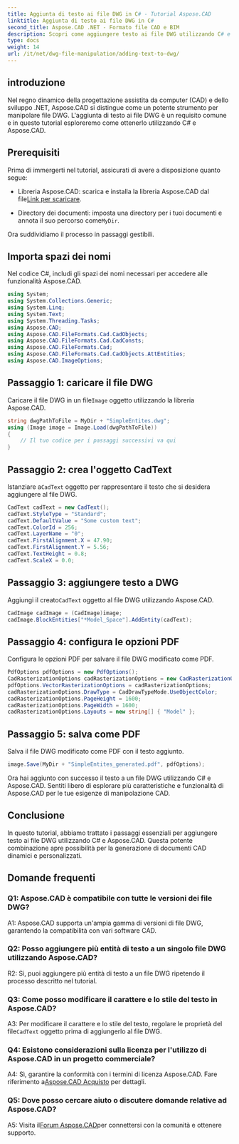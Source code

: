 ```yaml
---
title: Aggiunta di testo ai file DWG in C# - Tutorial Aspose.CAD
linktitle: Aggiunta di testo ai file DWG in C#
second_title: Aspose.CAD .NET - Formato file CAD e BIM
description: Scopri come aggiungere testo ai file DWG utilizzando C# e Aspose.CAD. Segui questo tutorial passo passo per un'integrazione perfetta. Esplora la documentazione Aspose.CAD per una guida completa.
type: docs
weight: 14
url: /it/net/dwg-file-manipulation/adding-text-to-dwg/
---
```

## introduzione

Nel regno dinamico della progettazione assistita da computer (CAD) e dello sviluppo .NET, Aspose.CAD si distingue come un potente strumento per manipolare file DWG. L'aggiunta di testo ai file DWG è un requisito comune e in questo tutorial esploreremo come ottenerlo utilizzando C# e Aspose.CAD.

## Prerequisiti

Prima di immergerti nel tutorial, assicurati di avere a disposizione quanto segue:

-  Libreria Aspose.CAD: scarica e installa la libreria Aspose.CAD dal file[Link per scaricare](https://releases.aspose.com/cad/net/).

-  Directory dei documenti: imposta una directory per i tuoi documenti e annota il suo percorso come`MyDir`.

Ora suddividiamo il processo in passaggi gestibili.

## Importa spazi dei nomi

Nel codice C#, includi gli spazi dei nomi necessari per accedere alle funzionalità Aspose.CAD.

```csharp
using System;
using System.Collections.Generic;
using System.Linq;
using System.Text;
using System.Threading.Tasks;
using Aspose.CAD;
using Aspose.CAD.FileFormats.Cad.CadObjects;
using Aspose.CAD.FileFormats.Cad.CadConsts;
using Aspose.CAD.FileFormats.Cad;
using Aspose.CAD.FileFormats.Cad.CadObjects.AttEntities;
using Aspose.CAD.ImageOptions;
```

## Passaggio 1: caricare il file DWG

 Caricare il file DWG in un file`Image` oggetto utilizzando la libreria Aspose.CAD.

```csharp
string dwgPathToFile = MyDir + "SimpleEntites.dwg";
using (Image image = Image.Load(dwgPathToFile))
{
    // Il tuo codice per i passaggi successivi va qui
}
```

## Passaggio 2: crea l'oggetto CadText

 Istanziare a`CadText` oggetto per rappresentare il testo che si desidera aggiungere al file DWG.

```csharp
CadText cadText = new CadText();
cadText.StyleType = "Standard";
cadText.DefaultValue = "Some custom text";
cadText.ColorId = 256;
cadText.LayerName = "0";
cadText.FirstAlignment.X = 47.90;
cadText.FirstAlignment.Y = 5.56;
cadText.TextHeight = 0.8;
cadText.ScaleX = 0.0;
```

## Passaggio 3: aggiungere testo a DWG

 Aggiungi il creato`CadText` oggetto al file DWG utilizzando Aspose.CAD.

```csharp
CadImage cadImage = (CadImage)image;
cadImage.BlockEntities["*Model_Space"].AddEntity(cadText);
```

## Passaggio 4: configura le opzioni PDF

Configura le opzioni PDF per salvare il file DWG modificato come PDF.

```csharp
PdfOptions pdfOptions = new PdfOptions();
CadRasterizationOptions cadRasterizationOptions = new CadRasterizationOptions();
pdfOptions.VectorRasterizationOptions = cadRasterizationOptions;
cadRasterizationOptions.DrawType = CadDrawTypeMode.UseObjectColor;
cadRasterizationOptions.PageHeight = 1600;
cadRasterizationOptions.PageWidth = 1600;
cadRasterizationOptions.Layouts = new string[] { "Model" };
```

## Passaggio 5: salva come PDF

Salva il file DWG modificato come PDF con il testo aggiunto.

```csharp
image.Save(MyDir + "SimpleEntites_generated.pdf", pdfOptions);
```

Ora hai aggiunto con successo il testo a un file DWG utilizzando C# e Aspose.CAD. Sentiti libero di esplorare più caratteristiche e funzionalità di Aspose.CAD per le tue esigenze di manipolazione CAD.

## Conclusione

In questo tutorial, abbiamo trattato i passaggi essenziali per aggiungere testo ai file DWG utilizzando C# e Aspose.CAD. Questa potente combinazione apre possibilità per la generazione di documenti CAD dinamici e personalizzati.

## Domande frequenti

### Q1: Aspose.CAD è compatibile con tutte le versioni dei file DWG?

A1: Aspose.CAD supporta un'ampia gamma di versioni di file DWG, garantendo la compatibilità con vari software CAD.

### Q2: Posso aggiungere più entità di testo a un singolo file DWG utilizzando Aspose.CAD?

R2: Sì, puoi aggiungere più entità di testo a un file DWG ripetendo il processo descritto nel tutorial.

### Q3: Come posso modificare il carattere e lo stile del testo in Aspose.CAD?

 A3: Per modificare il carattere e lo stile del testo, regolare le proprietà del file`CadText` oggetto prima di aggiungerlo al file DWG.

### Q4: Esistono considerazioni sulla licenza per l'utilizzo di Aspose.CAD in un progetto commerciale?

 A4: Sì, garantire la conformità con i termini di licenza Aspose.CAD. Fare riferimento a[Aspose.CAD Acquisto](https://purchase.aspose.com/buy) per dettagli.

### Q5: Dove posso cercare aiuto o discutere domande relative ad Aspose.CAD?

A5: Visita il[Forum Aspose.CAD](https://forum.aspose.com/c/cad/19)per connettersi con la comunità e ottenere supporto.